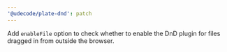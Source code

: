 ```yaml
---
'@udecode/plate-dnd': patch
---
```


Add `enableFile` option to check whether to enable the DnD plugin for files dragged in from outside the browser.
